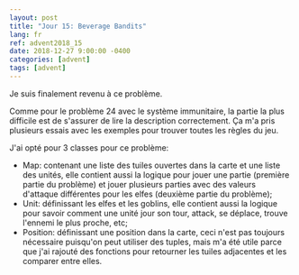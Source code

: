 ```yaml
---
layout: post
title: "Jour 15: Beverage Bandits"
lang: fr
ref: advent2018_15
date: 2018-12-27 9:00:00 -0400
categories: [advent]
tags: [advent]
---
```

Je suis finalement revenu à ce problème.

Comme pour le problème 24 avec le système immunitaire, la partie la plus difficile est de s'assurer de lire la description correctement. Ça m'a pris plusieurs essais avec les exemples pour trouver toutes les règles du jeu.

J'ai opté pour 3 classes pour ce problème:
- Map: contenant une liste des tuiles ouvertes dans la carte et une liste des unités, elle contient aussi la logique pour jouer une partie (première partie du problème) et jouer plusieurs parties avec des valeurs d'attaque différentes pour les elfes (deuxième partie du problème);
- Unit: définissant les elfes et les goblins, elle contient aussi la logique pour savoir comment une unité jour son tour, attack, se déplace, trouve l'ennemi le plus proche, etc;
- Position: définissant une position dans la carte, ceci n'est pas toujours nécessaire puisqu'on peut utiliser des tuples, mais m'a été utile parce que j'ai rajouté des fonctions pour retourner les tuiles adjacentes et les comparer entre elles.
